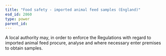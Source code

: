 ```yaml
---
title: "Food safety - imported animal feed samples (England)"
esd_id: 2860
type: power
parent_id:  
---
```


A local authority may, in order to enforce the Regulations with regard to imported animal feed procure, analyse and where necessary enter premises to obtain samples.

